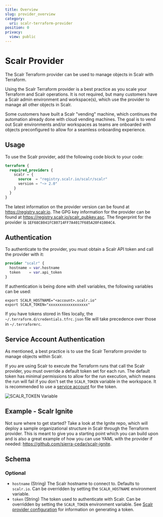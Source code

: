 ```yaml
---
title: Overview
slug: provider_overview
category:
  uri: scalr-terraform-provider
position: 0
privacy:
  view: public
---
```

# Scalr Provider

The Scalr Terraform provider can be used to manage objects in Scalr with Terraform.

Using the Scalr Terraform provider is a best practice as you scale your Terraform and Scalr operations. It is not required, but many customers have a Scalr admin environment and workspace(s), which use the provider to manage all other objects in Scalr.

Some customers have built a Scalr "vending" machine, which continues the automation already done with cloud vending machines. The goal is to vend out Scalr environments and/or workspaces as teams are onboarded with objects preconfigured to allow for a seamless onboarding experience.

## Usage

To use the Scalr provider, add the following code block to your code:

```terraform
terraform {
  required_providers {
    scalr = {
      source  = "registry.scalr.io/scalr/scalr"
      version = "~> 2.0"
    }
  }
}
```

The latest information on the provider version can be found at https://registry.scalr.io.
The GPG key information for the provider can be found at https://registry.scalr.io/scalr_pubkey.asc.
The fingerprint for the provider is `1EF68C8041FC80714FF7A4017F685A20F41004C4`.

## Authentication

To authenticate to the provider, you must obtain a Scalr API token and call the provider with it:

```terraform
provider "scalr" {
  hostname = var.hostname
  token    = var.api_token
}
```

If authentication is being done with shell variables, the following variables can be used:

```shell
export SCALR_HOSTNAME="<account>.scalr.io"
export SCALR_TOKEN="xxxxxxxxxxxxxxxxxx"
```

If you have tokens stored in files locally, the `~/.terraform.d/credentials.tfrc.json` file will take precedence over those in `~/.terraformrc`.

## Service Account Authentication

As mentioned, a best practice is to use the Scalr Terraform provider to manage objects within Scalr.

If you are using Scalr to execute the Terraform runs that call the Scalr provider, you must override a default token set for each run. The default token has minimal permissions to allow for the run execution, which means the run will fail if you don't set the `SCALR_TOKEN` variable in the workspace. It is recommended to use a [service account](https://docs.scalr.io/docs/identity-and-access-management#service-accounts) for the token.

![SCALR_TOKEN Variable](https://files.readme.io/2a1d8e3-Screen_Shot_2022-11-28_at_12.19.04_PM.png)

## Example - Scalr Ignite

Not sure where to get started? Take a look at the Ignite repo, which will deploy a sample organizational structure in Scalr through the Terraform provider. This is meant to give you a starting point which you can build upon and is also a great example of how you can use YAML with the provider if needed: https://github.com/sierra-cedar/scalr-ignite.

<!-- schema generated by tfplugindocs -->
## Schema

### Optional

- `hostname` (String) The Scalr hostname to connect to. Defaults to `scalr.io`. Can be overridden by setting the `SCALR_HOSTNAME` environment variable.
- `token` (String) The token used to authenticate with Scalr. Can be overridden by setting the `SCALR_TOKEN` environment variable. See [Scalr provider configuration](https://docs.scalr.io/docs/scalr) for information on generating a token.
